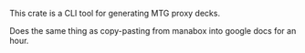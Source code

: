 This crate is a CLI tool for generating MTG proxy decks.

Does the same thing as copy-pasting from manabox into google docs for an hour.
